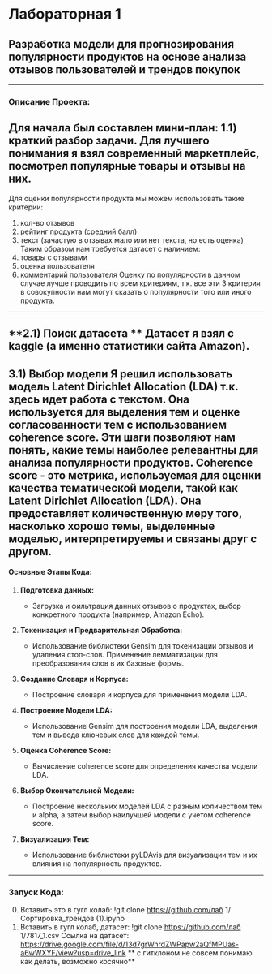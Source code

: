 # **Лабораторная 1**
## Разработка модели для прогнозирования популярности продуктов на основе анализа отзывов пользователей и трендов покупок

---

### Описание Проекта:
Для начала был составлен мини-план:
**1.1) краткий разбор задачи.**
Для лучшего понимания я взял современный маркетплейс, посмотрел популярные товары и отзывы на них.
---
Для оценки популярности продукта мы можем использовать такие критерии:
1) кол-во отзывов
2) рейтинг продукта (средний балл)
3) текст (зачастую в отзывах мало или нет текста, но есть оценка)
Таким образом нам требуется датасет с наличием: 
1) товары с отзывами
2) оценка пользователя
3) комментарий пользователя
Оценку по популярности в данном случае лучше проводить по всем критериям, т.к. все эти 3 критерия в совокупности нам могут сказать о популярности того или иного продукта.
---
**2.1) Поиск датасета **
   Датасет я взял с kaggle (а именно статистики сайта Amazon). 
---
**3.1) Выбор модели**
   Я решил использовать модель Latent Dirichlet Allocation (LDA) т.к. здесь идет работа с текстом. Она используется для выделения тем и оценке согласованности тем с использованием coherence score. Эти шаги позволяют нам понять, какие темы наиболее релевантны для анализа популярности продуктов. Coherence score - это метрика, используемая для оценки качества тематической модели, такой как Latent Dirichlet Allocation (LDA). Она предоставляет количественную меру того, насколько хорошо темы, выделенные моделью, интерпретируемы и связаны друг с другом.
---

#### Основные Этапы Кода:

1. **Подготовка данных:**
   - Загрузка и фильтрация данных отзывов о продуктах, выбор конкретного продукта (например, Amazon Echo).

2. **Токенизация и Предварительная Обработка:**
   - Использование библиотеки Gensim для токенизации отзывов и удаления стоп-слов. Применение лемматизации для преобразования слов в их базовые формы.

3. **Создание Словаря и Корпуса:**
   - Построение словаря и корпуса для применения модели LDA.

4. **Построение Модели LDA:**
   - Использование Gensim для построения модели LDA, выделения тем и вывода ключевых слов для каждой темы.

5. **Оценка Coherence Score:**
   - Вычисление coherence score для определения качества модели LDA.

6. **Выбор Окончательной Модели:**
   - Построение нескольких моделей LDA с разным количеством тем и alpha, а затем выбор наилучшей модели с учетом coherence score.

7. **Визуализация Тем:**
   - Использование библиотеки pyLDAvis для визуализации тем и их влияния на популярность продуктов.

---

### Запуск Кода:
0. Вставить это в гугл колаб: !git clone https://github.com/лаб 1/Сортировка_трендов (1).ipynb
1. Вставить в гугл колаб, датасет: !git clone https://github.com/лаб 1/7817_1.csv
   Ссылка на датасет: https://drive.google.com/file/d/13d7grWnrdZWPapw2aQfMPUas-a6wWXYF/view?usp=drive_link
** с гитклоном не совсем понимаю как делать, возможно косячно**
